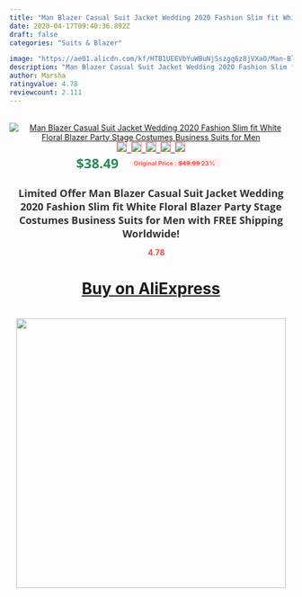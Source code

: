 ```yaml
---
title: "Man Blazer Casual Suit Jacket Wedding 2020 Fashion Slim fit White Floral Blazer Party Stage Costumes Business Suits for Men"
date: 2020-04-17T09:40:36.892Z
draft: false
categories: "Suits & Blazer"

image: "https://ae01.alicdn.com/kf/HTB1UEEVbYuWBuNjSszgq6z8jVXaO/Man-Blazer-Casual-Suit-Jacket-Wedding-2020-Fashion-Slim-fit-White-Floral-Blazer-Party-Stage-Costumes.jpg"
description: "Man Blazer Casual Suit Jacket Wedding 2020 Fashion Slim fit White Floral Blazer Party Stage Costumes Business Suits for Men"
author: Marsha
ratingvalue: 4.78
reviewcount: 2.111
---
```

<br>
<div style="text-align: center;">
<a href="https://s.click.aliexpress.com/e/_A9wemZ" target="_blank" rel="nofollow noopener noreferrer"><img alt="Man Blazer Casual Suit Jacket Wedding 2020 Fashion Slim fit White Floral Blazer Party Stage Costumes Business Suits for Men" class="magnifier-image" src="https://ae01.alicdn.com/kf/HTB1UEEVbYuWBuNjSszgq6z8jVXaO/Man-Blazer-Casual-Suit-Jacket-Wedding-2020-Fashion-Slim-fit-White-Floral-Blazer-Party-Stage-Costumes.jpg_640x640.jpg">
<br>
<img style="border:1px solid salmon" src="https://ae01.alicdn.com/kf/HTB1UEEVbYuWBuNjSszgq6z8jVXaO/Man-Blazer-Casual-Suit-Jacket-Wedding-2020-Fashion-Slim-fit-White-Floral-Blazer-Party-Stage-Costumes.jpg_120x120.jpg">&nbsp;&nbsp;<img style="border:1px solid salmon" src="https://ae01.alicdn.com/kf/HTB1wss0bWSWBuNjSsrbq6y0mVXaw/Man-Blazer-Casual-Suit-Jacket-Wedding-2020-Fashion-Slim-fit-White-Floral-Blazer-Party-Stage-Costumes.jpg_120x120.jpg">&nbsp;&nbsp;<img style="border:1px solid salmon" src="https://ae01.alicdn.com/kf/HTB11Hpgch9YBuNjy0Ffq6xIsVXaK/Man-Blazer-Casual-Suit-Jacket-Wedding-2020-Fashion-Slim-fit-White-Floral-Blazer-Party-Stage-Costumes.jpg_120x120.jpg">&nbsp;&nbsp;<img style="border:1px solid salmon" src="https://ae01.alicdn.com/kf/HTB12PNacb1YBuNjSszhq6AUsFXaa/Man-Blazer-Casual-Suit-Jacket-Wedding-2020-Fashion-Slim-fit-White-Floral-Blazer-Party-Stage-Costumes.jpg_120x120.jpg">&nbsp;&nbsp;<img style="border:1px solid salmon" src="https://ae01.alicdn.com/kf/HTB1izFacb1YBuNjSszhq6AUsFXaY/Man-Blazer-Casual-Suit-Jacket-Wedding-2020-Fashion-Slim-fit-White-Floral-Blazer-Party-Stage-Costumes.jpg_120x120.jpg"></a></div><br0>
<div style="text-align: center;"><span style="background-color: white; border: 0px; box-sizing: border-box; color: seagreen; display: inline-block; font-family: &quot;open sans&quot; , &quot;arial&quot; , &quot;helvetica&quot; , sans-serif , &quot;heiti&quot;; font-size: 24px; font-stretch: inherit; font-weight: 700; line-height: inherit; margin: 0px 10px 0px 0px; padding: 0px; vertical-align: middle;">$38.49 </span>
<span style="background: rgb(255 , 241 , 241); border-radius: 3px; border: 0px; box-sizing: border-box; color: #ff4747; display: inline-block; font-family: inherit; font-size: 12px; font-stretch: inherit; font-style: inherit; font-variant: inherit; font-weight: 600; line-height: inherit; margin: 0px; padding: 2px 5px; transform: scale(0.9); vertical-align: middle;">Original Price : <b style="text-decoration: line-through;">$49.99 </b> 23%&nbsp;&nbsp;</span></div>
<h1 style="color: #333333; display: inline-block; font-family: &quot;open sans&quot; , &quot;arial&quot; , &quot;helvetica&quot; , sans-serif , &quot;heiti&quot;; font-size: 18px; font-stretch: inherit; font-weight: 700; text-align: center;">Limited Offer Man Blazer Casual Suit Jacket Wedding 2020 Fashion Slim fit White Floral Blazer Party Stage Costumes Business Suits for Men with FREE Shipping Worldwide!</h1>
<div style="color: #ff4747; text-align: center;">
<img src="https://4.bp.blogspot.com/-M0ZcTcb-5uY/XleCXlxnR4I/AAAAAAAAAEc/OrjgMkXV1oMQFaCRZj5HQwOCBcu3w1FegCPcBGAYYCw/s1600/star.png" style="height: 15px;">&nbsp;<b>4.78</b></div>
<div class="button_cont" align="center"><a class="buynow_a" href="https://s.click.aliexpress.com/e/_A9wemZ" target="_blank" rel="nofollow noopener noreferrer"><H1>Buy on AliExpress</H1></a></div><br>
<div class="separator" style="clear: both; text-align: center;">
<img src="https://lh3.googleusercontent.com/-pTy5HemUv9M/XlePHvY0dAI/AAAAAAAAAE4/0nX5iRUoIWY8eMW9Dpxeirr157OZliDIgCLcBGAsYHQ/s1600/badge.gif" width="480">
</div>
